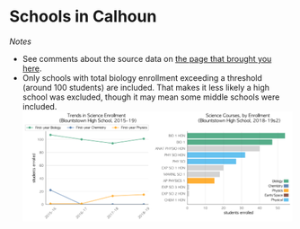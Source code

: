 # Schools in Calhoun  
*Notes*
- See comments about the source data on [the page that brought you here](https://adamlamee.github.io/FL-K12-analyses/plots/District_pages/Calhoun.html).  
- Only schools with total biology enrollment exceeding a threshold (around 100 students) are included. That makes it less likely a high school was excluded, though it may mean some middle schools were included.  
![](../School_plots/CALHOUN/BLOUNTSTOW.png)
